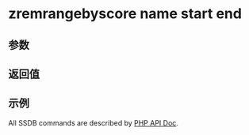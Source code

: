# zremrangebyscore name start end

## 参数

## 返回值

## 示例

All SSDB commands are described by [PHP API Doc](http://ssdb.io/docs/php/).
